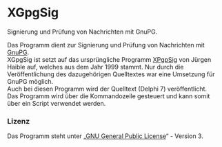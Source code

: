 # XGpgSig
Signierung und Prüfung von Nachrichten mit GnuPG.

Das Programm dient zur Signierung und Prüfung von Nachrichten mit [GnuPG](http://www.gnupg.org/index.de.html).  
XGpgSig ist setzt auf das ursprüngliche Programm [XPgpSig](http://www.elbiah.de/tools/old/index.htm) von Jürgen Haible auf, welches aus dem Jahr 1999 stammt.
Nur durch die Veröffentlichung des dazugehörigen Quelltextes war eine Umsetzung für GnuPG möglich.  
Auch bei diesen Programm wird der Quelltext (Delphi 7) veröffentlicht.  
Das Programm wird über die Kommandozeile gesteuert und kann somit über ein Script verwendet werden.  

### Lizenz
Das Programm steht unter „[GNU General Public License](https://de.wikipedia.org/wiki/GNU_General_Public_License)“ - Version 3.
